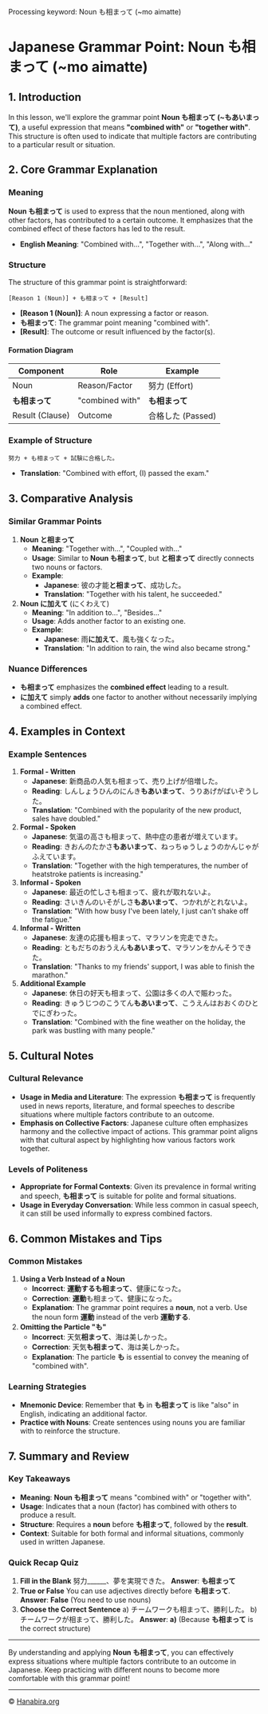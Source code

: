 Processing keyword: Noun も相まって (~mo aimatte)
# Japanese Grammar Point: Noun も相まって (~mo aimatte)

## 1. Introduction
In this lesson, we'll explore the grammar point **Noun も相まって (~もあいまって)**, a useful expression that means **"combined with"** or **"together with"**. This structure is often used to indicate that multiple factors are contributing to a particular result or situation.
## 2. Core Grammar Explanation
### Meaning
**Noun も相まって** is used to express that the noun mentioned, along with other factors, has contributed to a certain outcome. It emphasizes that the combined effect of these factors has led to the result.
- **English Meaning**: "Combined with...", "Together with...", "Along with..."
### Structure
The structure of this grammar point is straightforward:
```plaintext
[Reason 1 (Noun)] + も相まって + [Result]
```
- **[Reason 1 (Noun)]**: A noun expressing a factor or reason.
- **も相まって**: The grammar point meaning "combined with".
- **[Result]**: The outcome or result influenced by the factor(s).
#### Formation Diagram
| Component          | Role                      | Example           |
|--------------------|---------------------------|-------------------|
| Noun               | Reason/Factor             | 努力 (Effort)      |
| **も相まって**     | "combined with"            | **も相まって**    |
| Result (Clause)    | Outcome                   | 合格した (Passed)  |
### Example of Structure
```plaintext
努力 + も相まって + 試験に合格した。
```
- **Translation**: "Combined with effort, (I) passed the exam."
## 3. Comparative Analysis
### Similar Grammar Points
1. **Noun と相まって**
   - **Meaning**: "Together with...", "Coupled with..."
   - **Usage**: Similar to **Noun も相まって**, but **と相まって** directly connects two nouns or factors.
   - **Example**:  
     - **Japanese**: 彼の才能**と相まって**、成功した。  
     - **Translation**: "Together with his talent, he succeeded."
2. **Noun に加えて** (にくわえて)
   - **Meaning**: "In addition to...", "Besides..."
   - **Usage**: Adds another factor to an existing one.
   - **Example**:  
     - **Japanese**: 雨**に加えて**、風も強くなった。  
     - **Translation**: "In addition to rain, the wind also became strong."
### Nuance Differences
- **も相まって** emphasizes the **combined effect** leading to a result.
- **に加えて** simply **adds** one factor to another without necessarily implying a combined effect.
## 4. Examples in Context
### Example Sentences
1. **Formal - Written**
   - **Japanese**: 新商品の人気も相まって、売り上げが倍増した。
   - **Reading**: しんしょうひんのにんき**もあいまって**、うりあげがばいぞうした。
   - **Translation**: "Combined with the popularity of the new product, sales have doubled."
2. **Formal - Spoken**
   - **Japanese**: 気温の高さも相まって、熱中症の患者が増えています。
   - **Reading**: きおんのたかさ**もあいまって**、ねっちゅうしょうのかんじゃがふえています。
   - **Translation**: "Together with the high temperatures, the number of heatstroke patients is increasing."
3. **Informal - Spoken**
   - **Japanese**: 最近の忙しさも相まって、疲れが取れないよ。
   - **Reading**: さいきんのいそがしさ**もあいまって**、つかれがとれないよ。
   - **Translation**: "With how busy I've been lately, I just can't shake off the fatigue."
4. **Informal - Written**
   - **Japanese**: 友達の応援も相まって、マラソンを完走できた。
   - **Reading**: ともだちのおうえん**もあいまって**、マラソンをかんそうできた。
   - **Translation**: "Thanks to my friends' support, I was able to finish the marathon."
5. **Additional Example**
   - **Japanese**: 休日の好天も相まって、公園は多くの人で賑わった。
   - **Reading**: きゅうじつのこうてん**もあいまって**、こうえんはおおくのひとでにぎわった。
   - **Translation**: "Combined with the fine weather on the holiday, the park was bustling with many people."
## 5. Cultural Notes
### Cultural Relevance
- **Usage in Media and Literature**: The expression **も相まって** is frequently used in news reports, literature, and formal speeches to describe situations where multiple factors contribute to an outcome.
- **Emphasis on Collective Factors**: Japanese culture often emphasizes harmony and the collective impact of actions. This grammar point aligns with that cultural aspect by highlighting how various factors work together.
### Levels of Politeness
- **Appropriate for Formal Contexts**: Given its prevalence in formal writing and speech, **も相まって** is suitable for polite and formal situations.
- **Usage in Everyday Conversation**: While less common in casual speech, it can still be used informally to express combined factors.
## 6. Common Mistakes and Tips
### Common Mistakes
1. **Using a Verb Instead of a Noun**
   - **Incorrect**: **運動するも相まって**、健康になった。
   - **Correction**: **運動**も相まって、健康になった。
   - **Explanation**: The grammar point requires a **noun**, not a verb. Use the noun form **運動** instead of the verb **運動する**.
2. **Omitting the Particle "も"**
   - **Incorrect**: 天気**相まって**、海は美しかった。
   - **Correction**: 天気**も相まって**、海は美しかった。
   - **Explanation**: The particle **も** is essential to convey the meaning of "combined with".
### Learning Strategies
- **Mnemonic Device**: Remember that **も** in **も相まって** is like "also" in English, indicating an additional factor.
- **Practice with Nouns**: Create sentences using nouns you are familiar with to reinforce the structure.
## 7. Summary and Review
### Key Takeaways
- **Meaning**: **Noun も相まって** means "combined with" or "together with".
- **Usage**: Indicates that a noun (factor) has combined with others to produce a result.
- **Structure**: Requires a **noun** before **も相まって**, followed by the **result**.
- **Context**: Suitable for both formal and informal situations, commonly used in written Japanese.
### Quick Recap Quiz
1. **Fill in the Blank**
   努力______、夢を実現できた。
   **Answer**: **も相まって**
2. **True or False**
   You can use adjectives directly before **も相まって**.
   **Answer**: **False** (You need to use nouns)
3. **Choose the Correct Sentence**
   a) チームワークも相まって、勝利した。
   b) チームワークが相まって、勝利した。
   **Answer**: **a)** (Because **も相まって** is the correct structure)

---
By understanding and applying **Noun も相まって**, you can effectively express situations where multiple factors contribute to an outcome in Japanese. Keep practicing with different nouns to become more comfortable with this grammar point!


---

© [Hanabira.org](https://hanabira.org)
